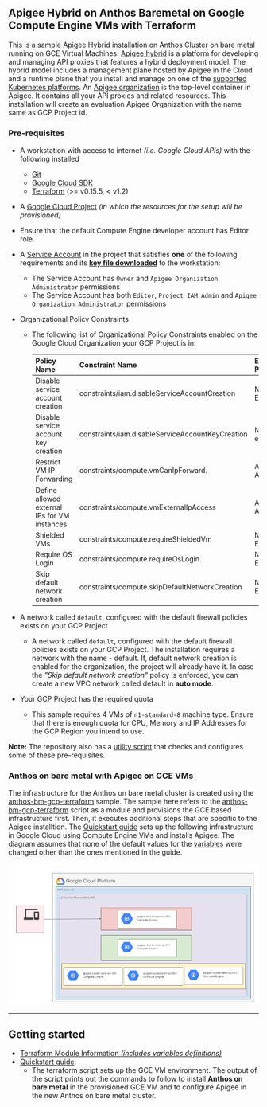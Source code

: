 
## Apigee Hybrid on Anthos Baremetal on Google Compute Engine VMs with Terraform

This is a sample Apigee Hybrid installation on Anthos Cluster on bare metal running on GCE Virtual Machines. [Apigee hybrid](https://cloud.google.com/apigee/docs/hybrid/v1.7/what-is-hybrid) is a platform for developing and managing API proxies that features a hybrid deployment model. The hybrid model includes a management plane hosted by Apigee in the Cloud and a runtime plane that you install and manage on one of the [supported Kubernetes platforms](https://cloud.google.com/apigee/docs/hybrid/supported-platforms). An [Apigee organization](https://cloud.google.com/apigee/docs/api-platform/fundamentals/organization-structure) is the top-level container in Apigee. It contains all your API proxies and related resources. This installation will create an evaluation Apigee Organization with the name same as GCP Project id.

### Pre-requisites

- A workstation with access to internet _(i.e. Google Cloud APIs)_ with the following installed
  - [Git](https://www.atlassian.com/git/tutorials/install-git)
  - [Google Cloud SDK](https://cloud.google.com/sdk/docs/install)
  - [Terraform](https://learn.hashicorp.com/tutorials/terraform/install-cli) (>= v0.15.5, < v1.2)

- A [Google Cloud Project](https://console.cloud.google.com/cloud-resource-manager?_ga=2.187862184.1029435410.1614837439-1338907320.1614299892) _(in which the resources for the setup will be provisioned)_

- Ensure that the default Compute Engine developer account has Editor role.

- A [Service Account](https://cloud.google.com/iam/docs/creating-managing-service-accounts) in the project that satisfies **one** of the following requirements and its **[key file downloaded](docs/create_sa_key.md)** to the workstation:
    - The Service Account has `Owner` and `Apigee Organization Administrator` permissions
    - The Service Account has both `Editor`, `Project IAM Admin` and `Apigee Organization Administrator` permissions
- Organizational Policy Constraints
  - The following list of Organizational Policy Constraints enabled on the Google Cloud Organization your GCP Project is in:

      |  Policy Name                                 | Constraint Name                                   | Effective Polciy |
      |  ------------------------------------------- | ------------------------------------------------- | ---------------- |
      | Disable service account creation             | constraints/iam.disableServiceAccountCreation	   | Not Enforced     |
      | Disable service account key creation         | constraints/iam.disableServiceAccountKeyCreation  | Not enforced     |
      | Restrict VM IP Forwarding                    | constraints/compute.vmCanIpForward.               | Allowed All      |
      | Define allowed external IPs for VM instances | constraints/compute.vmExternalIpAccess	           | Allowed All      |
      | Shielded VMs                                 | constraints/compute.requireShieldedVm	           | Not Enforced     |
      | Require OS Login                             | constraints/compute.requireOsLogin.               | Not Enforced     |
      | Skip default network creation                | constraints/compute.skipDefaultNetworkCreation	   | Not Enforced     |

- A network called `default`, configured with the default firewall policies exists on your GCP Project
  - A network called `default`, configured with the default firewall policies exists on your GCP Project. The installation requires a network with the name - default. If, default network creation is enabled for the organization, the project will already have it. In case the *"Skip default network creation"* policy is enforced, you can create a new VPC network called default in **auto mode**.
- Your GCP Project has the required quota
  - This sample requires 4 VMs of `n1-standard-8` machine type. Ensure that there is enough quota for CPU, Memory and IP Addresses for the GCP Region you intend to use.

**Note:** The repository also has a [utility script](./resources/run_prerequisite.sh) that checks and configures some of these pre-requisites.

### Anthos on bare metal with Apigee on GCE VMs

The infrastructure for the Anthos on bare metal cluster is created using the [anthos-bm-gcp-terraform](../anthos-bm-gcp-terraform/README.md) sample. The sample here refers to the [anthos-bm-gcp-terraform](../anthos-bm-gcp-terraform/README.md) script as a module and provisions the GCE based infrastructure first. Then, it executes additional steps that are specific to the Apigee installtion. The [Quickstart guide](docs/quickstart.md) sets up the following infrastructure in Google Cloud using Compute Engine VMs and installs Apigee. The diagram assumes that none of the default values for the [variables](variables.tf) were changed other than the ones mentioned in the guide.

![Bare metal infrastructure on Google Cloud using Compute Engine VMs](docs/images/abm_gcp_infra.png)

---
## Getting started

- [Terraform Module Information _(includes variables definitions)_](docs/variables.md)
- [Quickstart guide](docs/quickstart.md):
  - The terraform script sets up the GCE VM environment. The output of the script prints out the commands to follow to install **Anthos on bare metal** in the provisioned GCE VM and to configure Apigee in the new Anthos on bare metal cluster.
